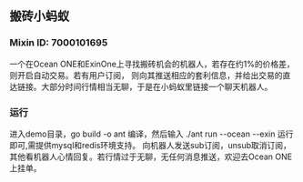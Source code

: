 ## 搬砖小蚂蚁

### Mixin ID: 7000101695

   一个在Ocean ONE和ExinOne上寻找搬砖机会的机器人，若存在约1%的价格差，则开启自动交易。若有用户订阅，
则向其推送相应的套利信息，并给出交易的直达链接。大部分时间行情相当无聊，于是在小蚂蚁里链接一个聊天机器人。

### 运行

   进入demo目录，go build -o ant 编译，然后输入 ./ant run --ocean --exin 运行即可,需提供mysql和redis环境支持。
向机器人发送sub订阅，unsub取消订阅，其他看机器人心情回复。若行情过于无聊，无任何消息推送，欢迎去Ocean ONE上挂单。
